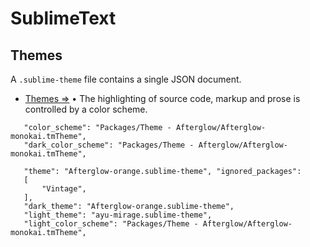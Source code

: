 # SublimeText
## Themes
A `.sublime-theme` file contains a single JSON document.

- [Themes &rArr;](https://www.sublimetext.com/docs/themes.html) &bull; The highlighting of source code, markup and prose is controlled by a color scheme.



 ```
    "color_scheme": "Packages/Theme - Afterglow/Afterglow-monokai.tmTheme",
    "dark_color_scheme": "Packages/Theme - Afterglow/Afterglow-monokai.tmTheme",

    "theme": "Afterglow-orange.sublime-theme", "ignored_packages":
    [
        "Vintage",
    ],
    "dark_theme": "Afterglow-orange.sublime-theme",
    "light_theme": "ayu-mirage.sublime-theme",
    "light_color_scheme": "Packages/Theme - Afterglow/Afterglow-monokai.tmTheme",
```
